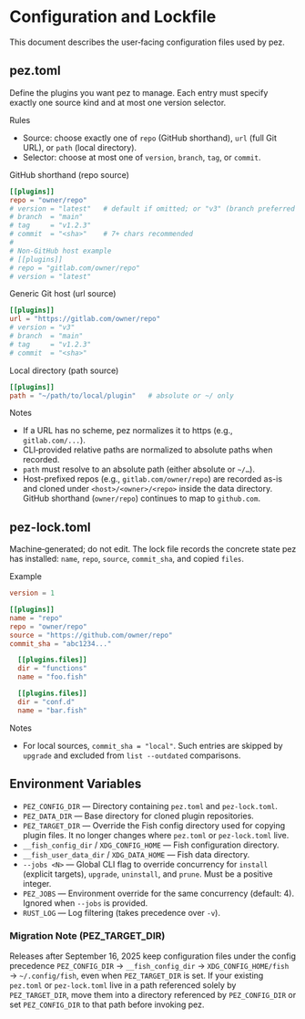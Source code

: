 # Configuration and Lockfile

This document describes the user‑facing configuration files used by pez.

## pez.toml

Define the plugins you want pez to manage. Each entry must specify exactly one
source kind and at most one version selector.

Rules

- Source: choose exactly one of `repo` (GitHub shorthand), `url` (full Git URL), or `path` (local directory).
- Selector: choose at most one of `version`, `branch`, `tag`, or `commit`.

GitHub shorthand (repo source)

```toml
[[plugins]]
repo = "owner/repo"
# version = "latest"   # default if omitted; or "v3" (branch preferred over tags)
# branch  = "main"
# tag     = "v1.2.3"
# commit  = "<sha>"    # 7+ chars recommended
#
# Non-GitHub host example
# [[plugins]]
# repo = "gitlab.com/owner/repo"
# version = "latest"
```

Generic Git host (url source)

```toml
[[plugins]]
url = "https://gitlab.com/owner/repo"
# version = "v3"
# branch  = "main"
# tag     = "v1.2.3"
# commit  = "<sha>"
```

Local directory (path source)

```toml
[[plugins]]
path = "~/path/to/local/plugin"   # absolute or ~/ only
```

Notes

- If a URL has no scheme, pez normalizes it to https (e.g., `gitlab.com/...`).
- CLI‑provided relative paths are normalized to absolute paths when recorded.
- `path` must resolve to an absolute path (either absolute or `~/…`).
- Host-prefixed repos (e.g., `gitlab.com/owner/repo`) are recorded as-is and cloned under `<host>/<owner>/<repo>` inside the data directory. GitHub shorthand (`owner/repo`) continues to map to `github.com`.

## pez-lock.toml

Machine‑generated; do not edit. The lock file records the concrete state pez has
installed: `name`, `repo`, `source`, `commit_sha`, and copied `files`.

Example

```toml
version = 1

[[plugins]]
name = "repo"
repo = "owner/repo"
source = "https://github.com/owner/repo"
commit_sha = "abc1234..."

  [[plugins.files]]
  dir = "functions"
  name = "foo.fish"

  [[plugins.files]]
  dir = "conf.d"
  name = "bar.fish"
```

Notes

- For local sources, `commit_sha = "local"`. Such entries are skipped by
  `upgrade` and excluded from `list --outdated` comparisons.

## Environment Variables

- `PEZ_CONFIG_DIR` — Directory containing `pez.toml` and `pez-lock.toml`.
- `PEZ_DATA_DIR` — Base directory for cloned plugin repositories.
- `PEZ_TARGET_DIR` — Override the Fish config directory used for copying plugin files. It no longer changes where `pez.toml` or `pez-lock.toml` live.
- `__fish_config_dir` / `XDG_CONFIG_HOME` — Fish configuration directory.
- `__fish_user_data_dir` / `XDG_DATA_HOME` — Fish data directory.
- `--jobs <N>` — Global CLI flag to override concurrency for `install` (explicit
  targets), `upgrade`, `uninstall`, and `prune`. Must be a positive integer.
- `PEZ_JOBS` — Environment override for the same concurrency (default: 4). Ignored
  when `--jobs` is provided.
- `RUST_LOG` — Log filtering (takes precedence over `-v`).

### Migration Note (PEZ_TARGET_DIR)

Releases after September 16, 2025 keep configuration files under the config
precedence `PEZ_CONFIG_DIR` → `__fish_config_dir` → `XDG_CONFIG_HOME/fish` →
`~/.config/fish`, even when `PEZ_TARGET_DIR` is set. If your existing
`pez.toml` or `pez-lock.toml` live in a path referenced solely by
`PEZ_TARGET_DIR`, move them into a directory referenced by `PEZ_CONFIG_DIR`
or set `PEZ_CONFIG_DIR` to that path before invoking pez.
